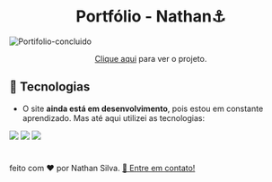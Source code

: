 <h1 align="center"> Portfólio - Nathan⚓ </h1>

![Portifolio-concluido](https://github.com/Dev-nathansilva/Portifolio-Nathan/assets/124079997/2acb9200-fcfd-4a2c-ac5a-6f2a47421851)


<p align="center"><a href="https://nathansilva.vercel.app/">Clique aqui</a> para ver o projeto.</p>


## 🚀 Tecnologias

- O site **ainda está em desenvolvimento**, pois estou em constante aprendizado. Mas até aqui utilizei as tecnologias:

 <div>
    <img src="https://img.shields.io/badge/HTML5-E34F26?style=for-the-badge&logo=html5&logoColor=white" />
    <img src="https://img.shields.io/badge/CSS3-1572B6?style=for-the-badge&logo=css3&logoColor=white" />
    <img src="https://img.shields.io/badge/JavaScript-F7DF1E?style=for-the-badge&logo=javascript&logoColor=black" />
</div>
 
 
 #
 <p> feito com ♥ por Nathan Silva. <a href="https://www.linkedin.com/in/dev-nathansilva/">👋 Entre em contato!</a></p>
